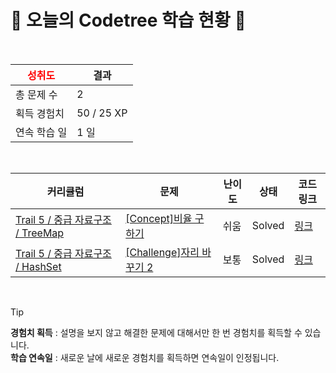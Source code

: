 # 🌲 오늘의 Codetree 학습 현황 🌲

<br />

| <span style="color:red;display:block;text-align:center;"> **성취도**</span> | 결과 |
|---|---|
| 총 문제 수 | 2 |
| 획득 경험치 | 50 / 25 XP |
| 연속 학습 일 | 1 일 |

<br />

|커리큘럼|문제|난이도|상태|코드 링크|
|---|---|---|---|---|
|[Trail 5 / 중급 자료구조 / TreeMap](https://https://en.codetree.ai/trail-info/intermediate-mid/)|[[Concept]비율 구하기](https://https://en.codetree.ai/trails/complete/curated-cards/intro-find-proportions/)|쉬움|Solved|[링크](https://github.com/seosangwon/Algorithm/blob/main/250101/%EB%B9%84%EC%9C%A8%20%EA%B5%AC%ED%95%98%EA%B8%B0/find-proportions.py)|
|[Trail 5 / 중급 자료구조 / HashSet](https://https://en.codetree.ai/trail-info/intermediate-mid/)|[[Challenge]자리 바꾸기 2](https://https://en.codetree.ai/trails/complete/curated-cards/challenge-changing-seats-2/)|보통|Solved|[링크](https://github.com/seosangwon/Algorithm/blob/main/250101/%EC%9E%90%EB%A6%AC%20%EB%B0%94%EA%BE%B8%EA%B8%B0%202/changing-seats-2.py)|


<br />

> [!TIP]
> **경험치 획득** : 설명을 보지 않고 해결한 문제에 대해서만 한 번 경험치를 획득할 수 있습니다.  
> **학습 연속일** : 새로운 날에 새로운 경험치를 획득하면 연속일이 인정됩니다.

